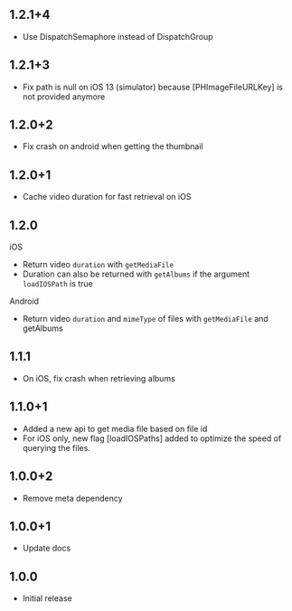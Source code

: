 ## 1.2.1+4

* Use DispatchSemaphore instead of DispatchGroup

## 1.2.1+3

* Fix path is null on iOS 13 (simulator) because [PHImageFileURLKey] is not provided anymore

## 1.2.0+2

* Fix crash on android when getting the thumbnail

## 1.2.0+1

* Cache video duration for fast retrieval on iOS

## 1.2.0

iOS
* Return video `duration` with `getMediaFile`
* Duration can also be returned with `getAlbums` if the argument `loadIOSPath` is true

Android
* Return video `duration` and `mimeType` of files with `getMediaFile` and getAlbums

## 1.1.1

* On iOS, fix crash when retrieving albums

## 1.1.0+1

* Added a new api to get media file based on file id
* For iOS only, new flag [loadIOSPaths] added to optimize the speed of querying the files.

## 1.0.0+2

* Remove meta dependency

## 1.0.0+1

* Update docs

## 1.0.0

* Initial release
